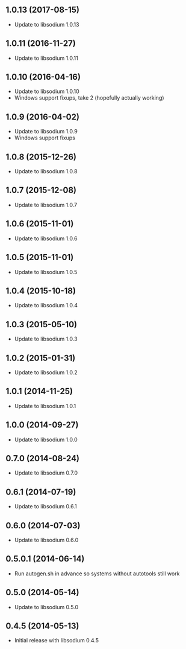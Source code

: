 1.0.13 (2017-08-15)
-------------------
* Update to libsodium 1.0.13

1.0.11 (2016-11-27)
-------------------
* Update to libsodium 1.0.11

1.0.10 (2016-04-16)
-------------------
* Update to libsodium 1.0.10
* Windows support fixups, take 2 (hopefully actually working)

1.0.9 (2016-04-02)
------------------
* Update to libsodium 1.0.9
* Windows support fixups

1.0.8 (2015-12-26)
------------------
* Update to libsodium 1.0.8

1.0.7 (2015-12-08)
------------------
* Update to libsodium 1.0.7

1.0.6 (2015-11-01)
------------------
* Update to libsodium 1.0.6

1.0.5 (2015-11-01)
------------------
* Update to libsodium 1.0.5

1.0.4 (2015-10-18)
------------------
* Update to libsodium 1.0.4

1.0.3 (2015-05-10)
------------------
* Update to libsodium 1.0.3

1.0.2 (2015-01-31)
------------------
* Update to libsodium 1.0.2

1.0.1 (2014-11-25)
------------------
* Update to libsodium 1.0.1

1.0.0 (2014-09-27)
------------------
* Update to libsodium 1.0.0

0.7.0 (2014-08-24)
------------------
* Update to libsodium 0.7.0

0.6.1 (2014-07-19)
------------------
* Update to libsodium 0.6.1

0.6.0 (2014-07-03)
------------------
* Update to libsodium 0.6.0

0.5.0.1 (2014-06-14)
--------------------
* Run autogen.sh in advance so systems without autotools still work

0.5.0 (2014-05-14)
------------------
* Update to libsodium 0.5.0

0.4.5 (2014-05-13)
------------------
* Initial release with libsodium 0.4.5
